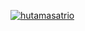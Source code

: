 [![hutamasatrio](https://circleci.com/gh/hutamasatrio/MySimpleCleanArchitecture.svg?style=svg)](https://circleci.com/gh/arifaizin/FoodApp)
